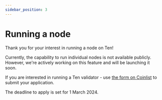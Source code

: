 ```yaml
---
sidebar_position: 3
---
```

# Running a node

Thank you for your interest in running a node on Ten!

Currently, the capability to run individual nodes is not available publicly. However, we're actively working on this feature and will be launching it soon.

If you are interested in running a Ten validator - use [the form on Coinlist](https://coinlist.co/ten-testnet) to submit your application. 

The deadline to apply is set for 1 March 2024.